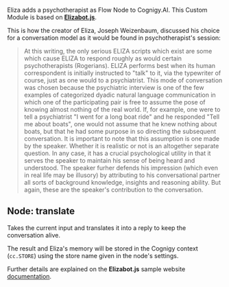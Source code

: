 Eliza adds a psychotherapist as Flow Node to Cognigy.AI. This Custom Module is based on [**Elizabot.js**](https://www.masswerk.at/elizabot/).

This is how the creator of Eliza, Joseph Weizenbaum, discussed his choice for a conversation model as it would be found in psychotherapist's session:

> At this writing, the only serious ELIZA scripts which exist are some which cause ELIZA to respond roughly as would certain psychotherapists (Rogerians). ELIZA performs best when its human correspondent is initially instructed to "talk" to it, via the typewriter of course, just as one would to a psychiatrist. This mode of conversation was chosen because the psychiatric interview is one of the few examples of categorized dyadic natural language communication in which one of the participating pair is free to assume the pose of knowing almost nothing of the real world. If, for example, one were to tell a psychiatrist "I went for a long boat ride" and he responded "Tell me about boats", one would not assume that he knew nothing about boats, but that he had some purpose in so directing the subsequent conversation. It is important to note that this assumption is one made by the speaker. Whether it is realistic or not is an altogether separate question. In any case, it has a crucial psychological utility in that it serves the speaker to maintain his sense of being heard and understood. The speaker furher defends his impression (which even in real life may be illusory) by attributing to his conversational partner all sorts of background knowledge, insights and reasoning ability. But again, these are the speaker's contribution to the conversation.

## Node: translate

Takes the current input and translates it into a reply to keep the conversation alive.

The result and Eliza's memory will be stored in the Cognigy context (`cc.STORE`) using the store name given in the node's settings.

Further details are explained on the **Elizabot.js** sample website [documentation](https://www.masswerk.at/elizabot/).